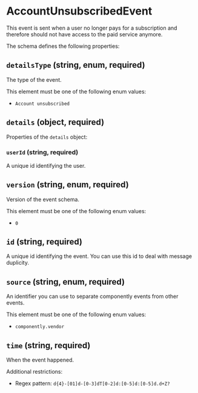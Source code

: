 # AccountUnsubscribedEvent

This event is sent when a user no longer pays for a subscription and therefore should not have access to the paid service anymore.

The schema defines the following properties:

## `detailsType` (string, enum, required)

The type of the event.

This element must be one of the following enum values:

* `Account unsubscribed`

## `details` (object, required)

Properties of the `details` object:

### `userId` (string, required)

A unique id identifying the user.

## `version` (string, enum, required)

Version of the event schema.

This element must be one of the following enum values:

* `0`

## `id` (string, required)

A unique id identifying the event. You can use this id to deal with message duplicity.

## `source` (string, enum, required)

An identifier you can use to separate componently events from other events.

This element must be one of the following enum values:

* `componently.vendor`

## `time` (string, required)

When the event happened.

Additional restrictions:

* Regex pattern: `d{4}-[01]d-[0-3]dT[0-2]d:[0-5]d:[0-5]d.d+Z?`